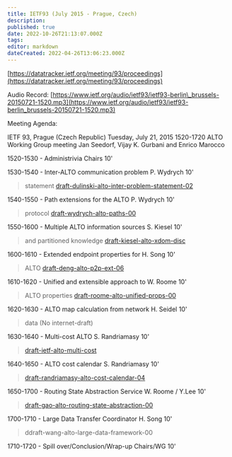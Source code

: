 ```yaml
---
title: IETF93 (July 2015 - Prague, Czech)
description: 
published: true
date: 2022-10-26T21:13:07.000Z
tags: 
editor: markdown
dateCreated: 2022-04-26T13:06:23.000Z
---
```


[​https://datatracker.ietf.org/meeting/93/proceedings](https://datatracker.ietf.org/meeting/93/proceedings)

Audio Record: [​https://www.ietf.org/audio/ietf93/ietf93-berlin\_brussels-20150721-1520.mp3](https://www.ietf.org/audio/ietf93/ietf93-berlin_brussels-20150721-1520.mp3)

Meeting Agenda:

IETF 93, Prague (Czech Republic)
Tuesday, July 21, 2015 1520-1720
ALTO Working Group meeting
Jan Seedorf, Vijay K. Gurbani and Enrico Marocco

1520-1530 - Administrivia Chairs 10'

1530-1540 - Inter-ALTO communication problem P. Wydrych 10'

> 
> statement
> [draft-dulinski-alto-inter-problem-statement-02](http://tools.ietf.org/html/draft-dulinski-alto-inter-problem-statement-02)
> 

1540-1550 - Path extensions for the ALTO P. Wydrych 10'

> 
> protocol
> [draft-wydrych-alto-paths-00](http://tools.ietf.org/html/draft-wydrych-alto-paths-00)
> 

 
1550-1600 - Multiple ALTO information sources S. Kiesel 10'

> 
> and partitioned knowledge
> [draft-kiesel-alto-xdom-disc](http://tools.ietf.org/html/draft-kiesel-alto-xdom-disc)
> 

1600-1610 - Extended endpoint properties for H. Song 10'

> 
> ALTO
> [draft-deng-alto-p2p-ext-06](http://tools.ietf.org/html/draft-deng-alto-p2p-ext-06)
> 

1610-1620 - Unified and extensible approach to W. Roome 10'

> 
> ALTO properties
> [draft-roome-alto-unified-props-00](http://tools.ietf.org/html/draft-roome-alto-unified-props-00)
> 

1620-1630 - ALTO map calculation from network H. Seidel 10'

> 
> data
> (No internet-draft)
> 

1630-1640 - Multi-cost ALTO S. Randriamasy 10'

> 
> [draft-ietf-alto-multi-cost](http://tools.ietf.org/html/draft-ietf-alto-multi-cost)
> 

1640-1650 - ALTO cost calendar S. Randriamasy 10'

> 
> [draft-randriamasy-alto-cost-calendar-04](http://tools.ietf.org/html/draft-randriamasy-alto-cost-calendar-04)
> 

 
1650-1700 - Routing State Abstraction Service W. Roome / Y.Lee 10'

> 
> [draft-gao-alto-routing-state-abstraction-00](http://tools.ietf.org/html/draft-gao-alto-routing-state-abstraction-00)
> 

1700-1710 - Large Data Transfer Coordinator H. Song 10'

> 
> ddraft-wang-alto-large-data-framework-00
> 

 
1710-1720 - Spill over/Conclusion/Wrap-up Chairs/WG 10'
